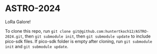 # ASTRO-2024

LoRa Galore!

To clone this repo, run `git clone git@github.com:huntertkoch12/ASTRO-2024.git`, then `git submodule init`, then `git submodule update` to include pico-sdk files.
If pico-sdk folder is empty after cloning, run `git submodule init` and `git submodule update`.
